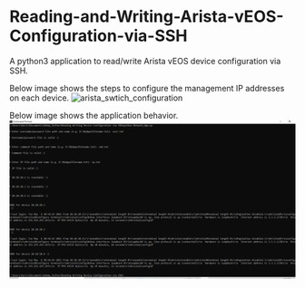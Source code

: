 # Reading-and-Writing-Arista-vEOS-Configuration-via-SSH
A python3 application to read/write Arista vEOS device configuration via SSH.

Below image shows the steps to configure the management IP addresses on each device.
![arista_swtich_configuration](https://user-images.githubusercontent.com/46072258/117000772-345bc700-acff-11eb-831a-278bbec4a004.PNG)

Below image shows the application behavior.
![Output of the application](https://github.com/harish-kumar-97/Configure-Arista-vEOS-Switches-via-SSH/blob/main/Setup%20and%20Output%20Screenshots/Output_Of_The_Application.png?raw=true)
